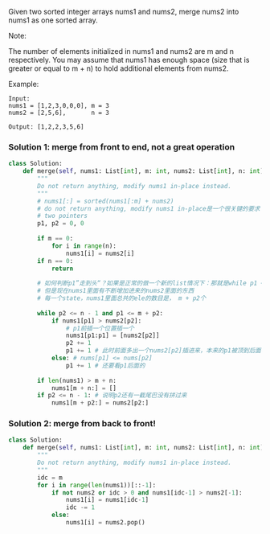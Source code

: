 Given two sorted integer arrays nums1 and nums2, merge nums2 into nums1 as one sorted array.

Note:

The number of elements initialized in nums1 and nums2 are m and n respectively.
You may assume that nums1 has enough space (size that is greater or equal to m + n) to hold additional elements from nums2.

Example:
```
Input:
nums1 = [1,2,3,0,0,0], m = 3
nums2 = [2,5,6],       n = 3

Output: [1,2,2,3,5,6]
```


### Solution 1: merge from front to end, not a great operation
```python
class Solution:
    def merge(self, nums1: List[int], m: int, nums2: List[int], n: int) -> None:
        """
        Do not return anything, modify nums1 in-place instead.
        """
        # nums1[:] = sorted(nums1[:m] + nums2)
        # do not return anything, modify nums1 in-place是一个很关键的要求！in-place means cannot assign a whole list to replace nums1, have to modify it inside 
        # two pointers
        p1, p2 = 0, 0
        
        if m == 0:
            for i in range(n):
                nums1[i] = nums2[i] 
        if n == 0:
            return
    
        # 如何判断p1”走到头“？如果是正常的做一个新的list情况下：那就是while p1 <= m - 1 
        # 但是现在nums1里面有不断增加进来的nums2里面的东西
        # 每一个state，nums1里面总共的ele的数目是， m + p2个
        
        while p2 <= n - 1 and p1 <= m + p2:
            if nums1[p1] > nums2[p2]: 
                # p1前插一个位置插一个  
                nums1[p1:p1] = [nums2[p2]]
                p2 += 1
                p1 += 1 # 此时前面多出一个nums2[p2]插进来，本来的p1被顶到后面一个位置
            else: # nums[p1] <= nums[p2]
                p1 += 1 # 还要看p1后面的
             
        if len(nums1) > m + n:
            nums1[m + n:] = []
        if p2 <= n - 1: # 说明p2还有一截尾巴没有拼过来
            nums1[m + p2:] = nums2[p2:]
```

### Solution 2: merge from back to front! 

```python
class Solution:
    def merge(self, nums1: List[int], m: int, nums2: List[int], n: int) -> None:
        """
        Do not return anything, modify nums1 in-place instead.
        """
        idc = m
        for i in range(len(nums1))[::-1]:
            if not nums2 or idc > 0 and nums1[idc-1] > nums2[-1]:
                nums1[i] = nums1[idc-1]
                idc -= 1 
            else:
                nums1[i] = nums2.pop()    

```
